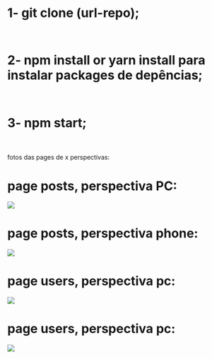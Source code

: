 # 1-  git clone (url-repo);<br></br>
# 2- npm install or yarn install para instalar packages de depências;<br></br>
# 3- npm start;<br></br>

fotos das pages de x perspectivas:

# page posts, perspectiva PC:
<img src="https://i.imgur.com/lnEb26i.png"/>

# page posts, perspectiva phone:
<img src="https://i.imgur.com/gdCsxWE.png"/>

# page users, perspectiva pc:
<img src="https://i.imgur.com/Q9TggGU.png"/>

# page users, perspectiva pc:
<img src="https://i.imgur.com/xOXG5vH.png"/>

